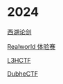 # 2024

[西湖论剑](https://github.com/0RAYS/WriteUp/tree/main/2024/%E8%A5%BF%E6%B9%96%E8%AE%BA%E5%89%91)

[Realworld 体验赛](https://github.com/0RAYS/WriteUp/tree/main/2024/RealworldCTF)

[L3HCTF](https://github.com/0RAYS/WriteUp/tree/main/2024/L3HCTF)

[DubheCTF](https://github.com/0RAYS/WriteUp/tree/main/2024/DubheCTF)

